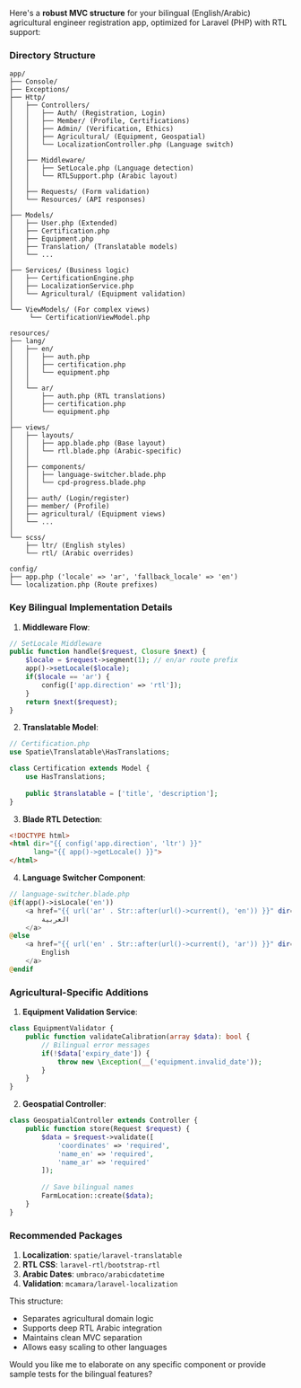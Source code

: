 Here's a **robust MVC structure** for your bilingual (English/Arabic) agricultural engineer registration app, optimized for Laravel (PHP) with RTL support:

### **Directory Structure**
```
app/
├── Console/
├── Exceptions/
├── Http/
│   ├── Controllers/
│   │   ├── Auth/ (Registration, Login)
│   │   ├── Member/ (Profile, Certifications)
│   │   ├── Admin/ (Verification, Ethics)
│   │   ├── Agricultural/ (Equipment, Geospatial)
│   │   └── LocalizationController.php (Language switch)
│   │
│   ├── Middleware/
│   │   ├── SetLocale.php (Language detection)
│   │   └── RTLSupport.php (Arabic layout)
│   │
│   ├── Requests/ (Form validation)
│   └── Resources/ (API responses)
│
├── Models/
│   ├── User.php (Extended)
│   ├── Certification.php
│   ├── Equipment.php
│   ├── Translation/ (Translatable models)
│   └── ... 
│
├── Services/ (Business logic)
│   ├── CertificationEngine.php
│   ├── LocalizationService.php
│   └── Agricultural/ (Equipment validation)
│
└── ViewModels/ (For complex views)
     └── CertificationViewModel.php

resources/
├── lang/
│   ├── en/
│   │   ├── auth.php
│   │   ├── certification.php
│   │   └── equipment.php
│   │
│   └── ar/
│       ├── auth.php (RTL translations)
│       ├── certification.php
│       └── equipment.php
│
├── views/
│   ├── layouts/
│   │   ├── app.blade.php (Base layout)
│   │   └── rtl.blade.php (Arabic-specific)
│   │
│   ├── components/
│   │   ├── language-switcher.blade.php
│   │   └── cpd-progress.blade.php
│   │
│   ├── auth/ (Login/register)
│   ├── member/ (Profile)
│   ├── agricultural/ (Equipment views)
│   └── ...
│
└── scss/
    ├── ltr/ (English styles)
    └── rtl/ (Arabic overrides)

config/
├── app.php ('locale' => 'ar', 'fallback_locale' => 'en')
└── localization.php (Route prefixes)
```

### **Key Bilingual Implementation Details**

1. **Middleware Flow**:
```php
// SetLocale Middleware
public function handle($request, Closure $next) {
    $locale = $request->segment(1); // en/ar route prefix
    app()->setLocale($locale);
    if($locale == 'ar') {
        config(['app.direction' => 'rtl']);
    }
    return $next($request);
}
```

2. **Translatable Model**:
```php
// Certification.php
use Spatie\Translatable\HasTranslations;

class Certification extends Model {
    use HasTranslations;
    
    public $translatable = ['title', 'description'];
}
```

3. **Blade RTL Detection**:
```html
<!DOCTYPE html>
<html dir="{{ config('app.direction', 'ltr') }}" 
      lang="{{ app()->getLocale() }}">
</html>
```

4. **Language Switcher Component**:
```php
// language-switcher.blade.php
@if(app()->isLocale('en'))
    <a href="{{ url('ar' . Str::after(url()->current(), 'en')) }}" dir="rtl">
        العربية
    </a>
@else
    <a href="{{ url('en' . Str::after(url()->current(), 'ar')) }}" dir="ltr">
        English
    </a>
@endif
```

### **Agricultural-Specific Additions**

1. **Equipment Validation Service**:
```php
class EquipmentValidator {
    public function validateCalibration(array $data): bool {
        // Bilingual error messages
        if(!$data['expiry_date']) {
            throw new \Exception(__('equipment.invalid_date'));
        }
    }
}
```

2. **Geospatial Controller**:
```php
class GeospatialController extends Controller {
    public function store(Request $request) {
        $data = $request->validate([
            'coordinates' => 'required',
            'name_en' => 'required',
            'name_ar' => 'required'
        ]);
        
        // Save bilingual names
        FarmLocation::create($data);
    }
}
```

### **Recommended Packages**
1. **Localization**: `spatie/laravel-translatable`
2. **RTL CSS**: `laravel-rtl/bootstrap-rtl`
3. **Arabic Dates**: `umbraco/arabicdatetime`
4. **Validation**: `mcamara/laravel-localization`

This structure:
- Separates agricultural domain logic
- Supports deep RTL Arabic integration
- Maintains clean MVC separation
- Allows easy scaling to other languages

Would you like me to elaborate on any specific component or provide sample tests for the bilingual features?